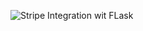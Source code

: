 ![Stripe Integration wit FLask](https://user-images.githubusercontent.com/51321911/137489663-88aff8f1-0957-49a2-ab05-467be74de307.png)
